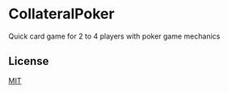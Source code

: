 # CollateralPoker
Quick card game for 2 to 4 players with poker game mechanics

## License
[MIT](https://github.com/grigorgd/CollateralPoker/blob/master/LICENSE)
